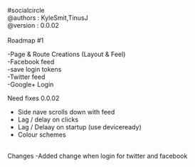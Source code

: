 #socialcircle
<br />
@authors : KyleSmit,TinusJ<br />
@version : 0.0.02<br />
<br />
Roadmap #1<br />

-Page & Route Creations (Layout & Feel)<br />
-Facebook feed<br />
-save login tokens <br />
-Twitter feed<br />
-Google+ Login<br />

Need fixes 0.0.02<br />
- Side nave scrolls down with feed<br />
- Lag / delay on clicks<br />
- Lag / Delaay on startup (use deviceready)<br />
- Colour schemes<br />
<br />
Changes
-Added change when login for twitter and facebook


